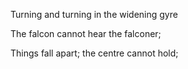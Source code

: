 
Turning and turning in the widening gyre


The falcon cannot hear the falconer;


Things fall apart; the centre cannot hold;
